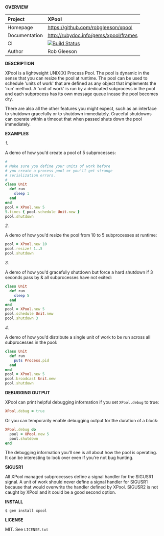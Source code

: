 __OVERVIEW__

| Project         | XPool
|:----------------|:--------------------------------------------------
| Homepage        | https://github.com/robgleeson/xpool
| Documentation   | http://rubydoc.info/gems/xpool/frames 
| CI              | [![Build Status](https://travis-ci.org/robgleeson/xpool.png)](https://travis-ci.org/robgleeson/XPool)
| Author          | Rob Gleeson             


__DESCRIPTION__

XPool is a lightweight UNIX(X) Process Pool. The pool is dynamic in the sense
that you can resize the pool at runtime. The pool can be used to schedule 
'units of work' that are defined as any object that implements the 'run' 
method. A 'unit of work' is run by a dedicated subprocess in the pool and 
each subprocess has its own message queue incase the pool becomes dry.

There are also all the other features you might expect, such as an interface to 
shutdown gracefully or to shutdown immediately. Graceful shutdowns can operate 
within a timeout that when passed shuts down the pool immediately. 


__EXAMPLES__

_1._

A demo of how you'd create a pool of 5 subprocesses:

```ruby
#
# Make sure you define your units of work before
# you create a process pool or you'll get strange
# serialization errors.
#
class Unit
  def run
    sleep 1
  end
end
pool = XPool.new 5
5.times { pool.schedule Unit.new }
pool.shutdown
```

_2._

A demo of how you'd resize the pool from 10 to 5 subprocesses at runtime:

```ruby
pool = XPool.new 10
pool.resize! 1..5
pool.shutdown
```
_3._

A demo of how you'd gracefully shutdown but force a hard shutdown if 3 seconds
pass by & all subprocesses have not exited:

```ruby
class Unit
  def run
    sleep 5
  end
end
pool = XPool.new 5
pool.schedule Unit.new
pool.shutdown 3
```

_4._

A demo of how you'd distribute a single unit of work to be run across all 
subprocesses in the pool:

```ruby
class Unit
  def run
    puts Process.pid
  end
end
pool = XPool.new 5
pool.broadcast Unit.new
pool.shutdown
```

__DEBUGGING OUTPUT__

XPool can print helpful debugging information if you set `XPool.debug` 
to true:

```ruby
XPool.debug = true
```

Or you can temporarily enable debugging output for the duration of a block:

```ruby
XPool.debug do 
  pool = XPool.new 5
  pool.shutdown
end
```

The debugging information you'll see is all about how the pool is operating. 
It can be interesting to look over even if you're not bug hunting.

__SIGUSR1__

All XPool managed subprocesses define a signal handler for the SIGUSR1 signal.
A unit of work should never define a signal handler for SIGUSR1 because that 
would overwrite the handler defined by XPool. SIGUSR2 is not caught by XPool
and it could be a good second option.


__INSTALL__

    $ gem install xpool

__LICENSE__

MIT. See `LICENSE.txt` 
